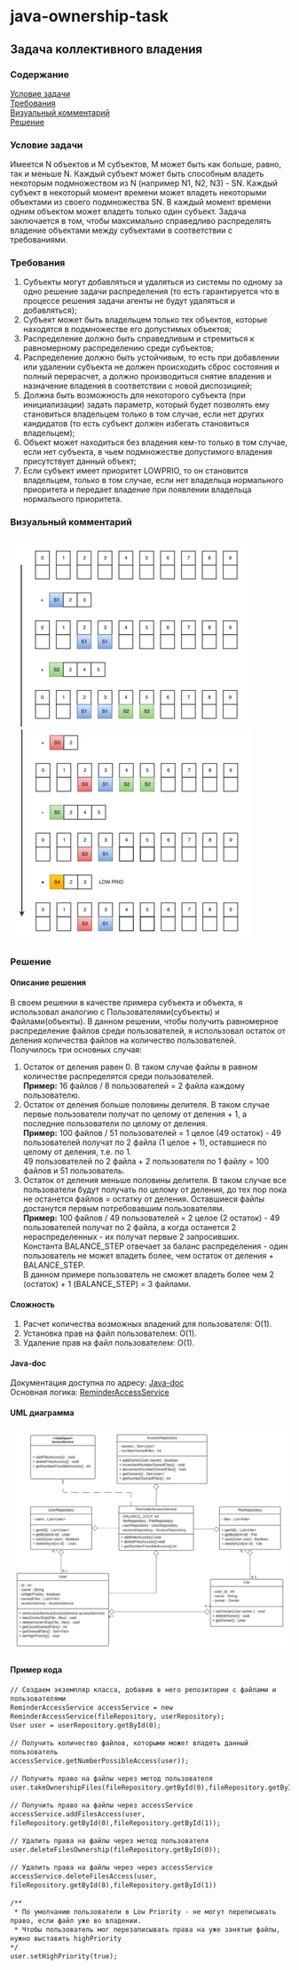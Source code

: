 # java-ownership-task
## Задача коллективного владения  
### Содержание  
[Условие задачи](#условие-задачи)  
[Требования](#требования)  
[Визуальный комментарий](#визуальный-комментарий)  
[Решение](#решение)

### Условие задачи 
‌Имеется‌ ‌N‌ ‌объектов‌ ‌и‌ ‌M‌ ‌субъектов,‌ ‌M‌ ‌может‌ ‌быть‌ ‌как‌ ‌больше,‌ ‌равно,‌‌
так‌ ‌и‌ ‌меньше‌ ‌N.‌ ‌Каждый‌ ‌субъект‌ ‌может‌ быть‌ ‌способным‌‌ ‌владеть‌ ‌некоторым‌‌
подмножеством‌ ‌из‌ ‌N‌ ‌(например‌ ‌N1,‌ ‌N2,‌ ‌N3)‌ ‌-‌ ‌SN.‌ ‌Каждый‌ ‌субъект‌ ‌в‌ некоторый‌‌
момент‌‌ ‌времени‌ ‌может‌ владеть‌‌ ‌некоторыми‌ ‌объектами‌ ‌из‌ ‌своего‌ ‌подмножества‌ ‌SN.‌‌
В‌ ‌каждый‌ ‌момент‌ ‌времени‌ ‌одним‌ ‌объектом‌ ‌может‌ ‌владеть‌ ‌только‌ ‌один‌ ‌субъект.‌‌
Задача‌ ‌заключается‌ ‌в‌ ‌том,‌ ‌чтобы‌ ‌максимально‌ ‌справедливо‌ ‌распределять‌ ‌владение‌‌
объектами‌ ‌между‌ ‌субъектами‌ ‌в‌ ‌соответствии‌ ‌с требованиями.

### Требования
1. Субъекты‌ ‌могут‌ ‌добавляться‌ ‌и‌ ‌удаляться‌ ‌из‌ ‌системы‌ ‌по‌ ‌одному‌ ‌за‌ ‌одно‌‌
решение‌ ‌задачи‌ ‌распределения‌ ‌(то‌ ‌есть‌ ‌гарантируется‌ ‌что‌ ‌в‌ ‌процессе‌ ‌решения‌‌
задачи‌ ‌агенты‌ ‌не‌ ‌будут‌ ‌удаляться‌ ‌и‌ ‌добавляться)‌;
2.  Субъект‌ ‌может‌ ‌быть‌ ‌владельцем‌ ‌только‌ ‌тех‌ ‌объектов,‌ ‌которые‌ ‌находятся‌ ‌в‌‌
подмножестве‌ ‌его‌ ‌допустимых‌ ‌объектов;
3. Распределение‌ ‌должно‌ ‌быть‌ ‌справедливым‌ ‌и‌ ‌стремиться‌ ‌к‌ ‌равномерному‌‌
распределению‌ ‌среди‌ ‌субъектов‌;
4. Распределение‌ ‌должно‌ ‌быть‌ ‌устойчивым,‌ ‌то‌ ‌есть‌ ‌при‌ ‌добавлении‌ ‌или‌ ‌удалении‌‌
субъекта‌ ‌не‌ ‌должен‌ ‌происходить‌ ‌сброс‌ ‌состояния‌ ‌и‌ ‌полный‌ ‌перерасчет,‌ ‌а‌‌
должно‌ ‌производиться‌ ‌снятие‌ ‌владения‌ ‌и‌ ‌назначение‌ ‌владения‌ ‌в‌ ‌соответствии‌‌
с‌ ‌новой‌ ‌диспозицией;
5. Должна‌ ‌быть‌ ‌возможность‌ ‌для‌ ‌некоторого‌ ‌субъекта‌ ‌(при‌ ‌инициализации)‌ ‌задать‌‌
параметр,‌ ‌который‌ ‌будет‌ ‌позволять‌ ‌ему‌ ‌становиться‌ ‌владельцем‌ ‌только‌ ‌в‌ ‌том‌‌
случае,‌ ‌если‌ ‌нет‌ ‌других‌ ‌кандидатов‌ ‌(то‌ ‌есть‌ ‌субъект‌ ‌должен‌ ‌избегать‌‌
становиться‌ ‌владельцем);
6. Объект‌ ‌может‌ ‌находиться‌ ‌без‌ ‌владения‌ ‌кем-то‌ ‌только‌ ‌в‌ ‌том‌ ‌случае,‌ ‌если‌ ‌нет‌‌
субъекта,‌ ‌в‌ ‌чьем‌ ‌подмножестве‌ ‌допустимого‌ ‌владения‌ ‌присутствует‌ ‌данный‌‌
объект;
7. Если‌ ‌субъект‌ ‌имеет‌ ‌приоритет‌ ‌LOWPRIO,‌ ‌то‌ ‌он‌ ‌становится‌ ‌владельцем,‌ ‌только‌‌
в‌ ‌том‌ ‌случае,‌ ‌если‌ ‌нет‌ ‌владельца‌ ‌нормального‌ ‌приоритета‌ ‌и‌ ‌передает‌‌
владение‌ ‌при‌ ‌появлении‌ ‌владельца‌ ‌нормального‌ ‌приоритета.

### Визуальный комментарий
![alt text](screenshots/comment_1.jpg "Визуальный комментарий 1")​
![alt text](screenshots/comment_2.jpg "Визуальный комментарий 2")​
---
### Решение
#### Описание решения  
В своем решении в качестве примера субъекта и объекта, я использовал аналогию с Пользователями(субъекты) и Файлами(объекты).
В данном решении, чтобы получить равномерное распределение файлов среди пользователей, я использовал остаток от деления количества файлов на количество пользователей.  
Получилось три основных случая: 
1. Остаток от деления равен 0. В таком случае файлы в равном количестве распределятся среди пользователей.    
**Пример:** 16 файлов / 8 пользователей = 2 файла каждому пользователю.
2. Остаток от деления больше половины делителя. В таком случае первые пользователи получат по целому от деления + 1, а последние пользователи по целому от деления.  
**Пример:**  100 файлов / 51 пользователей = 1 целое (49 остаток) - 49 пользователей получат по 2 файла (1 целое + 1), оставшиеся по целому от деления, т.е. по 1.  
49 пользователей по 2 файла + 2 пользователя по 1 файлу = 100 файлов и 51 пользователь.
3. Остаток от деления меньше половины делителя. В таком случае все пользователи будут получать по целому от деления, до тех пор пока не останется файлов = остатку от деления. Оставшиеся файлы достанутся первым потребовавшим пользователям.  
**Пример:** 100 файлов / 49 пользователей = 2 целое (2 остаток) - 49 пользователей получат по 2 файла, а когда останется 2 нераспределенных - их получат первые 2 запросивших.  
Константа BALANCE_STEP отвечает за баланс распределения - один пользователь не может владеть более, чем остаток от деления + BALANCE_STEP.  
В данном примере пользователь не сможет владеть более чем 2 (остаток) + 1 (BALANCE_STEP) = 3 файлами.

#### Сложность
1. Расчет количества возможных владений для пользователя: O(1).
2. Установка прав на файл пользователем: O(1).
3. Удаление прав на файл пользователем: O(1).


#### Java-doc
Документация доступна по адресу: [Java-doc](https://mr-freelancer.github.io/java-ownership-task/index.html)   
Основная логика: [ReminderAccessService](https://mr-freelancer.github.io/java-ownership-task/com/ownershiptask/tasks/services/ReminderAccessService.html)

#### UML диаграмма
![alt text](screenshots/uml-diagram.jpeg "UML диаграмма")​
#### Пример кода  
    // Создаем экземпляр класса, добавив в него репозитории с файлами и пользователями 
    ReminderAccessService accessService = new ReminderAccessService(fileRepository, userRepository);
    User user = userRepository.getById(0);

    // Получить количество файлов, которыми может владеть данный пользователь 
    accessService.getNumberPossibleAccess(user));

    // Получить право на файлы через метод пользователя
    user.takeOwnershipFiles(fileRepository.getById(0),fileRepository.getById(1));

    // Получить право на файлы через accessService
    accessService.addFilesAccess(user, fileRepository.getById(0),fileRepository.getById(1));

    // Удалить права на файлы через метод пользователя
    user.deleteFilesOwnership(fileRepository.getById(0));

    // Удалить права на файлы через через accessService
    accessService.deleteFilesAccess(user, fileRepository.getById(0),fileRepository.getById(1))

    /** 
     * По умолчанию пользователи в Low Priority - не могут переписывать право, если файл уже во владении.
     * Чтобы пользователь мог перезаписывать права на уже занятые файлы, нужно выставить highPriority
    */
    user.setHighPriority(true);
    